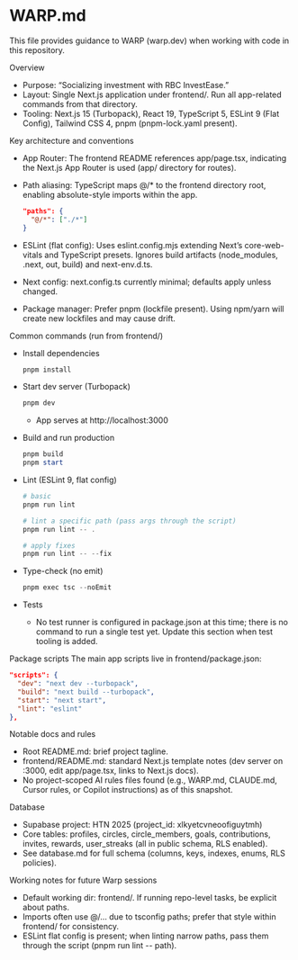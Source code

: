 # WARP.md

This file provides guidance to WARP (warp.dev) when working with code in this repository.

Overview
- Purpose: “Socializing investment with RBC InvestEase.”
- Layout: Single Next.js application under frontend/. Run all app-related commands from that directory.
- Tooling: Next.js 15 (Turbopack), React 19, TypeScript 5, ESLint 9 (Flat Config), Tailwind CSS 4, pnpm (pnpm-lock.yaml present).

Key architecture and conventions
- App Router: The frontend README references app/page.tsx, indicating the Next.js App Router is used (app/ directory for routes).
- Path aliasing: TypeScript maps @/* to the frontend directory root, enabling absolute-style imports within the app.

  ```json path=C:\Users\poiso\OneDrive\Documents\InvestBuddy\frontend\tsconfig.json start=21
  "paths": {
    "@/*": ["./*"]
  }
  ```

- ESLint (flat config): Uses eslint.config.mjs extending Next’s core-web-vitals and TypeScript presets. Ignores build artifacts (node_modules, .next, out, build) and next-env.d.ts.
- Next config: next.config.ts currently minimal; defaults apply unless changed.
- Package manager: Prefer pnpm (lockfile present). Using npm/yarn will create new lockfiles and may cause drift.

Common commands (run from frontend/)
- Install dependencies
  ```powershell path=null start=null
  pnpm install
  ```

- Start dev server (Turbopack)
  ```powershell path=null start=null
  pnpm dev
  ```
  - App serves at http://localhost:3000

- Build and run production
  ```powershell path=null start=null
  pnpm build
  pnpm start
  ```

- Lint (ESLint 9, flat config)
  ```powershell path=null start=null
  # basic
  pnpm run lint

  # lint a specific path (pass args through the script)
  pnpm run lint -- .

  # apply fixes
  pnpm run lint -- --fix
  ```

- Type-check (no emit)
  ```powershell path=null start=null
  pnpm exec tsc --noEmit
  ```

- Tests
  - No test runner is configured in package.json at this time; there is no command to run a single test yet. Update this section when test tooling is added.

Package scripts
The main app scripts live in frontend/package.json:

```json path=C:\Users\poiso\OneDrive\Documents\InvestBuddy\frontend\package.json start=5
"scripts": {
  "dev": "next dev --turbopack",
  "build": "next build --turbopack",
  "start": "next start",
  "lint": "eslint"
},
```

Notable docs and rules
- Root README.md: brief project tagline.
- frontend/README.md: standard Next.js template notes (dev server on :3000, edit app/page.tsx, links to Next.js docs).
- No project-scoped AI rules files found (e.g., WARP.md, CLAUDE.md, Cursor rules, or Copilot instructions) as of this snapshot.

Database
- Supabase project: HTN 2025 (project_id: xlkyetcvneoofiguytmh)
- Core tables: profiles, circles, circle_members, goals, contributions, invites, rewards, user_streaks (all in public schema, RLS enabled).
- See database.md for full schema (columns, keys, indexes, enums, RLS policies).

Working notes for future Warp sessions
- Default working dir: frontend/. If running repo-level tasks, be explicit about paths.
- Imports often use @/… due to tsconfig paths; prefer that style within frontend/ for consistency.
- ESLint flat config is present; when linting narrow paths, pass them through the script (pnpm run lint -- path).
